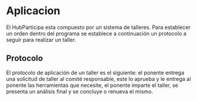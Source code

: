 # Aplicacion
El HubParticipa esta compuesto por un sistema de talleres. Para establecer un orden dentro del programa se establece a continuación un protocolo a seguir para realizar un taller.

## Protocolo
El protocolo de aplicación de un taller es el siguiente: el ponente entrega una solicitud de taller al comité responsable, este lo aprueba y le entrega al ponente las herramientas que necesite, el ponente imparte el taller, se presenta un análisis final y se concluye o renueva el mismo.

